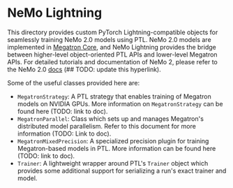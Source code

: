 # NeMo Lightning

This directory provides custom PyTorch Lightning-compatible objects for seamlessly training NeMo 2.0 models using PTL. NeMo 2.0 models
are implemented in [Megatron Core](https://github.com/NVIDIA/Megatron-LM/tree/main/megatron/core), and NeMo Lightning provides the bridge between higher-level object-oriented PTL APIs and lower-level Megatron APIs. 
For detailed tutorials and documentation of NeMo 2, please refer to the NeMo 2.0 [docs](../../../docs/source/2.0) (## TODO: update this hyperlink).

Some of the useful classes provided here are:
- `MegatronStrategy`: A PTL strategy that enables training of Megatron models on NVIDIA GPUs. More information on `MegatronStrategy` can be found here (TODO: link to doc).
- `MegatronParallel`: Class which sets up and manages Megatron's distributed model parallelism. Refer to this document for more information (TODO: Link to doc).
- `MegatronMixedPrecision`: A specialized precision plugin for training Megatron-based models in PTL. More information can be found here (TODO: link to doc).
- `Trainer`: A lightweight wrapper around PTL's `Trainer` object which provides some additional support for serializing a run's exact trainer and model.